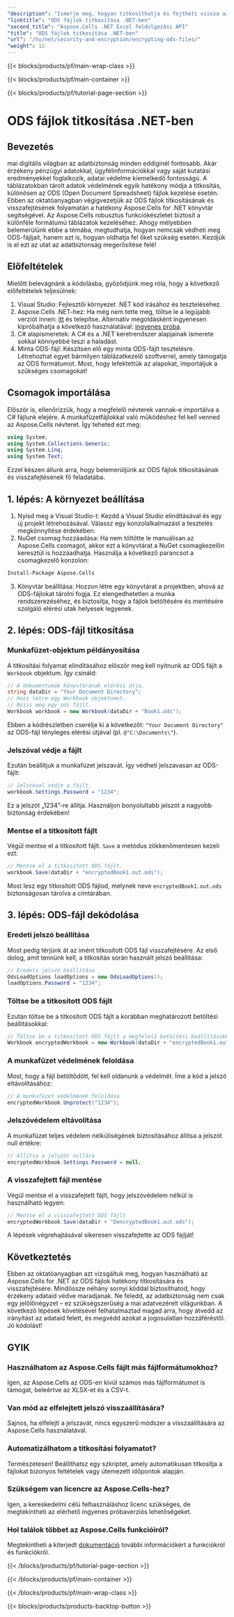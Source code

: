```yaml
---
"description": "Ismerje meg, hogyan titkosíthatja és fejtheti vissza az ODS-fájlokat az Aspose.Cells for .NET használatával. Lépésről lépésre útmutató az adatai védelméhez."
"linktitle": "ODS fájlok titkosítása .NET-ben"
"second_title": "Aspose.Cells .NET Excel feldolgozási API"
"title": "ODS fájlok titkosítása .NET-ben"
"url": "/hu/net/security-and-encryption/encrypting-ods-files/"
"weight": 12
---
```


{{< blocks/products/pf/main-wrap-class >}}

{{< blocks/products/pf/main-container >}}

{{< blocks/products/pf/tutorial-page-section >}}

# ODS fájlok titkosítása .NET-ben

## Bevezetés
mai digitális világban az adatbiztonság minden eddiginél fontosabb. Akár érzékeny pénzügyi adatokkal, ügyfélinformációkkal vagy saját kutatási eredményekkel foglalkozik, adatai védelme kiemelkedő fontosságú. A táblázatokban tárolt adatok védelmének egyik hatékony módja a titkosítás, különösen az ODS (Open Document Spreadsheet) fájlok kezelése esetén. Ebben az oktatóanyagban végigvezetjük az ODS fájlok titkosításának és visszafejtésének folyamatán a hatékony Aspose.Cells for .NET könyvtár segítségével.
Az Aspose.Cells robusztus funkciókészletet biztosít a különféle formátumú táblázatok kezeléséhez. Ahogy mélyebben belemerülünk ebbe a témába, megtudhatja, hogyan nemcsak védheti meg ODS-fájljait, hanem azt is, hogyan oldhatja fel őket szükség esetén. Kezdjük is el ezt az utat az adatbiztonság megerősítése felé!
## Előfeltételek
Mielőtt belevágnánk a kódolásba, győződjünk meg róla, hogy a következő előfeltételek teljesülnek:
1. Visual Studio: Fejlesztői környezet .NET kód írásához és teszteléséhez.
2. Aspose.Cells .NET-hez: Ha még nem tette meg, töltse le a legújabb verziót innen: [itt](https://releases.aspose.com/cells/net/) és telepítse. Alternatív megoldásként ingyenesen kipróbálhatja a következő használatával: [ingyenes próba](https://releases.aspose.com/).
3. C# alapismeretek: A C# és a .NET keretrendszer alapjainak ismerete sokkal könnyebbé teszi a haladást.
4. Minta ODS-fájl: Készítsen elő egy minta ODS-fájlt tesztelésre. Létrehozhat egyet bármilyen táblázatkezelő szoftverrel, amely támogatja az ODS formátumot.
Most, hogy lefektettük az alapokat, importáljuk a szükséges csomagokat!
## Csomagok importálása
Először is, ellenőrizzük, hogy a megfelelő névterek vannak-e importálva a C# fájlunk elejére. A munkafüzetfájlokkal való működéshez fel kell venned az Aspose.Cells névteret. Így teheted ezt meg:
```csharp
using System;
using System.Collections.Generic;
using System.Linq;
using System.Text;
```
Ezzel készen állunk arra, hogy belemerüljünk az ODS fájlok titkosításának és visszafejtésének fő feladatába.
## 1. lépés: A környezet beállítása
1. Nyisd meg a Visual Studio-t: Kezdd a Visual Studio elindításával és egy új projekt létrehozásával. Válassz egy konzolalkalmazást a tesztelés megkönnyítése érdekében.
2. NuGet csomag hozzáadása: Ha nem töltötte le manuálisan az Aspose.Cells csomagot, akkor ezt a könyvtárat a NuGet csomagkezelőn keresztül is hozzáadhatja. Használja a következő parancsot a csomagkezelő konzolon:
```bash
Install-Package Aspose.Cells
```
3. Könyvtár beállítása: Hozzon létre egy könyvtárat a projektben, ahová az ODS-fájlokat tárolni fogja. Ez elengedhetetlen a munka rendszerezéséhez, és biztosítja, hogy a fájlok betöltésére és mentésére szolgáló elérési utak helyesek legyenek.

## 2. lépés: ODS-fájl titkosítása
### Munkafüzet-objektum példányosítása
A titkosítási folyamat elindításához először meg kell nyitnunk az ODS fájlt a `Workbook` objektum. Így csináld:
```csharp
// A dokumentumok könyvtárának elérési útja.
string dataDir = "Your Document Directory";
// Hozz létre egy Workbook objektumot.
// Nyiss meg egy ods fájlt.
Workbook workbook = new Workbook(dataDir + "Book1.ods");
```
Ebben a kódrészletben cserélje ki a következőt: `"Your Document Directory"` az ODS-fájl tényleges elérési útjával (pl. `@"C:\Documents\"`).
### Jelszóval védje a fájlt
Ezután beállítjuk a munkafüzet jelszavát. Így védheti jelszavasan az ODS-fájlt:
```csharp
// Jelszóval védje a fájlt.
workbook.Settings.Password = "1234";
```
Ez a jelszót „1234”-re állítja. Használjon bonyolultabb jelszót a nagyobb biztonság érdekében!
### Mentse el a titkosított fájlt
Végül mentse el a titkosított fájlt. `Save` a metódus zökkenőmentesen kezeli ezt:
```csharp
// Mentse el a titkosított ODS fájlt.
workbook.Save(dataDir + "encryptedBook1.out.ods");
```
Most lesz egy titkosított ODS fájlod, melynek neve `encryptedBook1.out.ods` biztonságosan tárolva a címtárában.
## 3. lépés: ODS-fájl dekódolása
### Eredeti jelszó beállítása
Most pedig térjünk át az imént titkosított ODS fájl visszafejtésére. Az első dolog, amit tennünk kell, a titkosítás során használt jelszó beállítása:
```csharp
// Eredeti jelszó beállítása
OdsLoadOptions loadOptions = new OdsLoadOptions();
loadOptions.Password = "1234";
```
### Töltse be a titkosított ODS fájlt
Ezután töltse be a titkosított ODS fájlt a korábban meghatározott betöltési beállításokkal:
```csharp
// Töltse be a titkosított ODS fájlt a megfelelő betöltési beállításokkal.
Workbook encryptedWorkbook = new Workbook(dataDir + "encryptedBook1.out.ods", loadOptions);
```
### A munkafüzet védelmének feloldása
Most, hogy a fájl betöltődött, fel kell oldanunk a védelmét. Íme a kód a jelszó eltávolításához:
```csharp
// A munkafüzet védelmének feloldása
encryptedWorkbook.Unprotect("1234");
```
### Jelszóvédelem eltávolítása
A munkafüzet teljes védelem nélküliségének biztosításához állítsa a jelszót null értékre:
```csharp
// Állítsa a jelszót nullára
encryptedWorkbook.Settings.Password = null;
```
### A visszafejtett fájl mentése
Végül mentse el a visszafejtett fájlt, hogy jelszóvédelem nélkül is használható legyen:
```csharp
// Mentse el a visszafejtett ODS fájlt
encryptedWorkbook.Save(dataDir + "DencryptedBook1.out.ods");
```
A lépések végrehajtásával sikeresen visszafejtette az ODS fájlját!
## Következtetés
Ebben az oktatóanyagban azt vizsgáltuk meg, hogyan használható az Aspose.Cells for .NET az ODS fájlok hatékony titkosítására és visszafejtésére. Mindössze néhány sornyi kóddal biztosíthatod, hogy érzékeny adataid védve maradjanak. Ne feledd, az adatbiztonság nem csak egy jelölőnégyzet – ez szükségszerűség a mai adatvezérelt világunkban.
A következő lépések követésével felhatalmaztad magad arra, hogy átvedd az irányítást az adataid felett, és megvédd azokat a jogosulatlan hozzáféréstől. Jó kódolást!
## GYIK
### Használhatom az Aspose.Cells fájlt más fájlformátumokhoz?
Igen, az Aspose.Cells az ODS-en kívül számos más fájlformátumot is támogat, beleértve az XLSX-et és a CSV-t.
### Van mód az elfelejtett jelszó visszaállítására?
Sajnos, ha elfelejti a jelszavát, nincs egyszerű módszer a visszaállítására az Aspose.Cells használatával.
### Automatizálhatom a titkosítási folyamatot?
Természetesen! Beállíthatsz egy szkriptet, amely automatikusan titkosítja a fájlokat bizonyos feltételek vagy ütemezett időpontok alapján.
### Szükségem van licencre az Aspose.Cells-hez?
Igen, a kereskedelmi célú felhasználáshoz licenc szükséges, de megtekintheti az elérhető ingyenes próbaverziós lehetőségeket.
### Hol találok többet az Aspose.Cells funkcióiról?
Megtekintheti a kiterjedt [dokumentáció](https://reference.aspose.com/cells/net/) további információkért a funkciókról és funkciókról.

{{< /blocks/products/pf/tutorial-page-section >}}

{{< /blocks/products/pf/main-container >}}

{{< /blocks/products/pf/main-wrap-class >}}

{{< blocks/products/products-backtop-button >}}